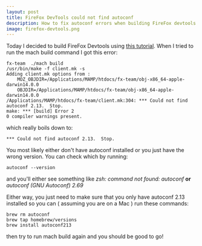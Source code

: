 ```yaml
---
layout: post
title: FireFox DevTools could not find autoconf
description: How to fix autoconf errors when building FireFox devtools
image: firefox-devtools.png
---
```


Today I decided to build FireFox Devtools using [this tutorial](https://wiki.mozilla.org/DevTools/Hacking). When I tried to run the mach build command I got this error:

```
fx-team  ./mach build
/usr/bin/make -f client.mk -s
Adding client.mk options from :
    MOZ_OBJDIR=/Applications/MAMP/htdocs/fx-team/obj-x86_64-apple-darwin14.0.0
    OBJDIR=/Applications/MAMP/htdocs/fx-team/obj-x86_64-apple-darwin14.0.0
/Applications/MAMP/htdocs/fx-team/client.mk:304: *** Could not find autoconf 2.13.  Stop.
make: *** [build] Error 2
0 compiler warnings present.
 ```

which really boils down to:

```
*** Could not find autoconf 2.13.  Stop.
```

You most likely either don't have autoconf installed or you just have the wrong version. You can check which by running:

```
autoconf --version
```

and you'll either see something like *zsh: command not found: autoconf* **or** *autoconf (GNU Autoconf) 2.69*

Either way, you just need to make sure that you only have autoconf 2.13 installed so you can ( assuming you are on a Mac ) run these commands:

```
brew rm autoconf
brew tap homebrew/versions
brew install autoconf213
```

then try to run mach build again and you should be good to go!
